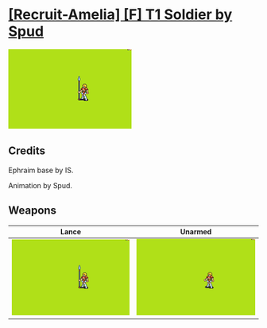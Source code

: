 # [\[Recruit-Amelia\] \[F\] T1 Soldier by Spud](./)

<img src="./2.%20Lance/Lance_000.png" alt="[Recruit-Amelia] [F] T1 Soldier by Spud standing" />

## Credits

Ephraim base by IS.

Animation by Spud.

## Weapons


|Lance |Unarmed |
|  :---: | :---: |
| <img alt="Lance animation" src="./2.%20Lance/Lance.gif" /> | <img alt="Unarmed animation" src="./8.%20Unarmed/Unarmed.gif" /> |
